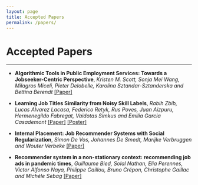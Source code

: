 ```yaml
---
layout: page
title: Accepted Papers
permalink: /papers/
---
```

# Accepted Papers
---

* __Algorithmic Tools in Public Employment Services: Towards a Jobseeker-Centric Perspective__, _Kristen M. Scott, Sonja Mei Wang, Milagros Miceli, Pieter Delobelle, Karolina Sztandar-Sztanderska and Bettina Berendt_ [[Paper]](FEAST2022_paper_3153.pdf)

* __Learning Job Titles Similarity from Noisy Skill Labels__, _Rabih Zbib, Lucas Alvarez Lacasa, Federico Retyk, Rus Poves, Juan Aizpuru, Hermenegildo Fabregat, Vaidotas Simkus and Emilia Garcia Casademont_ [[Paper]](FEAST2022_paper_4972.pdf) [[Poster]](FEAST2022_poster_4972.pdf)

* __Internal Placement: Job Recommender Systems with Social Regularization__, _Simon De Vos, Johannes De Smedt, Marijke Verbruggen and Wouter Verbeke_ [[Paper]](FEAST2022_paper_4436.pdf)

* __Recommender system in a non-stationary context: recommending job ads in pandemic times__, _Guillaume Bied, Solal Nathan, Elia Perennes, Victor Alfonso Naya, Philippe Caillou, Bruno Crépon, Christophe Gaillac and Michèle Sebag_ [[Paper]](FEAST2022_paper_3315.pdf)